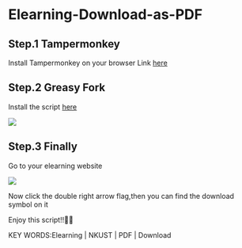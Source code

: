 # Elearning-Download-as-PDF
## Step.1 Tampermonkey
Install Tampermonkey on your browser
Link [here](https://chrome.google.com/webstore/detail/tampermonkey/dhdgffkkebhmkfjojejmpbldmpobfkfo?hl=zh-TW)

## Step.2 Greasy Fork
Install the script [here](https://greasyfork.org/zh-TW/scripts/442998-elearning-download) 

![](https://i.imgur.com/52N7JrD.png)

## Step.3 Finally
Go to your elearning website

![](https://i.imgur.com/tfhHCq0.png)

Now click the double right arrow flag,then you can find the download symbol on it  

Enjoy this script!!🥳🥳

KEY WORDS:Elearning | NKUST | PDF | Download
